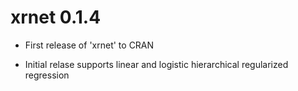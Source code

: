 # xrnet 0.1.4

* First release of 'xrnet' to CRAN

* Initial relase supports linear and logistic hierarchical regularized regression
